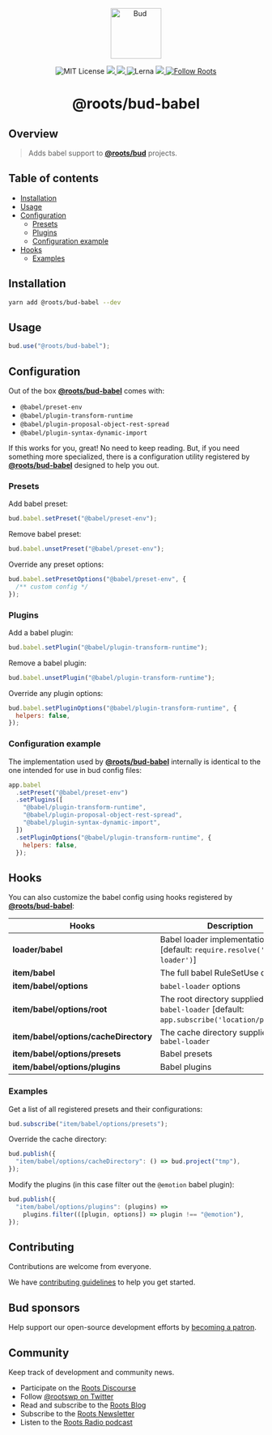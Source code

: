 <p align="center">
  <img alt="Bud" src="https://cdn.roots.io/app/uploads/logo-bud.svg" height="100">
</p>

<p align="center">
  <img alt="MIT License" src="https://img.shields.io/github/license/roots/bud?color=%23525ddc&style=flat-square">
  <a href="https://www.npmjs.com/package/@roots/bud-babel">
    <img src="https://img.shields.io/npm/v/@roots/bud-babel.svg?color=%23525ddc&style=flat-square" />
  </a>
  <a href="https://codeclimate.com/github/roots/bud-support/maintainability">
    <img src="https://img.shields.io/codeclimate/maintainability/roots/bud-support?color=%23525ddc&style=flat-square" />
  </a>
  <img alt="Lerna" src="https://img.shields.io/github/lerna-json/v/roots/bud?color=%23525ddc&style=flat-square">
  <a href="Typescript" src="https://github.com/roots/bud/tree/stable/typings">
    <img src="https://img.shields.io/badge/typings-%40roots%2Fbud--typings-%23525ddc" />
  </a>
  <a href="https://twitter.com/rootswp">
    <img alt="Follow Roots" src="https://img.shields.io/twitter/follow/rootswp.svg?color=%23525ddc&style=flat-square" />
  </a>
</p>

<h1 align="center">
  <strong>@roots/bud-babel</strong>
</h1>

## Overview

> Adds babel support to [**@roots/bud**](https://github.com/roots/bud/tree/stable/packages/@roots/bud) projects.

## Table of contents

- [Installation](#installation)
- [Usage](#usage)
- [Configuration](#configuration)
  - [Presets](#presets)
  - [Plugins](#plugins)
  - [Configuration example](#configuration-example)
- [Hooks](#hooks)
  - [Examples](#examples)

## Installation

```sh
yarn add @roots/bud-babel --dev
```

## Usage

```js
bud.use("@roots/bud-babel");
```

## Configuration

Out of the box [**@roots/bud-babel**](https://github.com/roots/bud/tree/stable/packages/@roots/bud-babel) comes with:

- `@babel/preset-env`
- `@babel/plugin-transform-runtime`
- `@babel/plugin-proposal-object-rest-spread`
- `@babel/plugin-syntax-dynamic-import`

If this works for you, great! No need to keep reading. But, if you need something more specialized, there is a configuration utility registered by [**@roots/bud-babel**](https://github.com/roots/bud/tree/stable/packages/@roots/bud-babel) designed to help you out.

### Presets

Add babel preset:

```js
bud.babel.setPreset("@babel/preset-env");
```

Remove babel preset:

```js
bud.babel.unsetPreset("@babel/preset-env");
```

Override any preset options:

```js
bud.babel.setPresetOptions("@babel/preset-env", {
  /** custom config */
});
```

### Plugins

Add a babel plugin:

```js
bud.babel.setPlugin("@babel/plugin-transform-runtime");
```

Remove a babel plugin:

```js
bud.babel.unsetPlugin("@babel/plugin-transform-runtime");
```

Override any plugin options:

```js
bud.babel.setPluginOptions("@babel/plugin-transform-runtime", {
  helpers: false,
});
```

### Configuration example

The implementation used by [**@roots/bud-babel**](https://github.com/roots/bud/tree/stable/packages/@roots/bud-babel) internally is identical to the one intended for use in bud config files:

```js
app.babel
  .setPreset("@babel/preset-env")
  .setPlugins([
    "@babel/plugin-transform-runtime",
    "@babel/plugin-proposal-object-rest-spread",
    "@babel/plugin-syntax-dynamic-import",
  ])
  .setPluginOptions("@babel/plugin-transform-runtime", {
    helpers: false,
  });
```

## Hooks

You can also customize the babel config using hooks registered by [**@roots/bud-babel**](https://github.com/roots/bud/tree/stable/packages/@roots/bud-babel):

| Hooks                                 | Description                                                                                   |
| ------------------------------------- | --------------------------------------------------------------------------------------------- |
| **loader/babel**                      | Babel loader implementation \[default: `require.resolve('babel-loader')`]                     |
| **item/babel**                        | The full babel RuleSetUse definition                                                          |
| **item/babel/options**                | `babel-loader` options                                                                        |
| **item/babel/options/root**           | The root directory supplied to `babel-loader` \[default: `app.subscribe('location/project')`] |
| **item/babel/options/cacheDirectory** | The cache directory supplied to `babel-loader`                                                |
| **item/babel/options/presets**        | Babel presets                                                                                 |
| **item/babel/options/plugins**        | Babel plugins                                                                                 |

### Examples

Get a list of all registered presets and their configurations:

```js
bud.subscribe("item/babel/options/presets");
```

Override the cache directory:

```js
bud.publish({
  "item/babel/options/cacheDirectory": () => bud.project("tmp"),
});
```

Modify the plugins (in this case filter out the `@emotion` babel plugin):

```js
bud.publish({
  "item/babel/options/plugins": (plugins) =>
    plugins.filter(([plugin, options]) => plugin !== "@emotion"),
});
```

## Contributing

Contributions are welcome from everyone.

We have [contributing guidelines](https://github.com/roots/guidelines/blob/master/CONTRIBUTING.md) to help you get started.

## Bud sponsors

Help support our open-source development efforts by [becoming a patron](https://www.patreon.com/rootsdev).

## Community

Keep track of development and community news.

- Participate on the [Roots Discourse](https://discourse.roots.io/)
- Follow [@rootswp on Twitter](https://twitter.com/rootswp)
- Read and subscribe to the [Roots Blog](https://roots.io/blog/)
- Subscribe to the [Roots Newsletter](https://roots.io/subscribe/)
- Listen to the [Roots Radio podcast](https://roots.io/podcast/)
